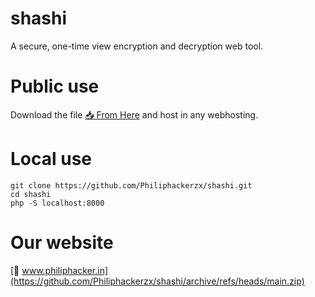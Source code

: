 # shashi

A secure, one-time view encryption and decryption web tool.

# Public use

Download the file [📥 From Here](https://github.com/Philiphackerzx/shashi/archive/refs/heads/main.zip) and host in any webhosting.

# Local use

```
git clone https://github.com/Philiphackerzx/shashi.git
cd shashi
php -S localhost:8000
```

# Our website

[🔗 www.philiphacker.in](https://github.com/Philiphackerzx/shashi/archive/refs/heads/main.zip)
